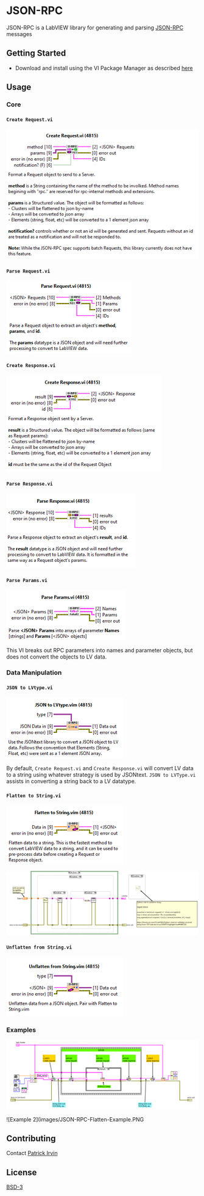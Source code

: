 # JSON-RPC

JSON-RPC is a LabVIEW library for generating and parsing [JSON-RPC](https://www.jsonrpc.org/) messages 

## Getting Started

- Download and install using the VI Package Manager as described [here](https://levylabpitt.github.io/)

## Usage

### Core

#### `Create Request.vi`

![Create Request](images/Create-Request.PNG)

#### `Parse Request.vi`

![Parse Request](images/Parse-Request.PNG)

#### `Create Response.vi`

![Create Response](images/Create-Response.PNG)

#### `Parse Response.vi`

![Parse Response](images/Parse-Response.PNG)

#### `Parse Params.vi`

![Parse Params](images/Parse-Params.PNG)

This VI breaks out RPC parameters into names and parameter objects, but does not convert the objects to LV data.

### Data Manipulation

#### `JSON to LVtype.vi`

![JSON to LVtype](images/JSON-to-LVtype.PNG)

By default, `Create Request.vi` and `Create Response.vi` will convert LV data to a string using whatever strategy is used by JSONtext. `JSON to LVType.vi` assists in converting a string back to a LV datatype.

#### `Flatten to String.vi`

![Flatten to String](images/Flatten-to-String.PNG)

![Flatten to String Details](images/Flatten-to-String-Details.PNG)
#### `Unflatten from String.vi`

![Unflatten from String](images/Unflatten-from-String.PNG)

### Examples

![Example 1](images/JSON-RPC-Example%201.PNG)

![Example 2](images/JSON-RPC-Flatten-Example.PNG

## Contributing

Contact [Patrick Irvin](https://github.com/ciozi137)

## License

[BSD-3](https://opensource.org/licenses/BSD-3-Clause)